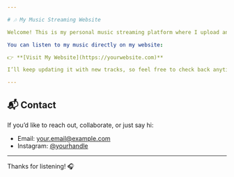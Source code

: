 ```yaml
---

# 🎶 My Music Streaming Website

Welcome! This is my personal music streaming platform where I upload and share the music I create. All tracks are original and made by me.

You can listen to my music directly on my website:

👉 **[Visit My Website](https://yourwebsite.com)**

I’ll keep updating it with new tracks, so feel free to check back anytime.

---
```


## 📬 Contact

If you’d like to reach out, collaborate, or just say hi:

* Email: [your.email@example.com](mailto:your.email@example.com)
* Instagram: [@yourhandle](https://instagram.com/yourhandle)

---

Thanks for listening! 🎧
